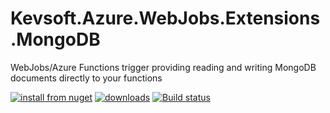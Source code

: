 # Kevsoft.Azure.WebJobs.Extensions.MongoDB

WebJobs/Azure Functions trigger providing reading and writing MongoDB documents directly to your functions

[![install from nuget](http://img.shields.io/nuget/v/Kevsoft.Azure.WebJobs.Extensions.MongoDB.svg?style=flat-square)](https://www.nuget.org/packages/Kevsoft.Azure.WebJobs.Extensions.MongoDB)
[![downloads](http://img.shields.io/nuget/dt/Kevsoft.Azure.WebJobs.Extensions.MongoDB.svg?style=flat-square)](https://www.nuget.org/packages/Kevsoft.Azure.WebJobs.Extensions.MongoDB)
[![Build status](https://ci.appveyor.com/api/projects/status/c8y4icg4accsvv5e/branch/master?svg=true)](https://ci.appveyor.com/project/kevbite/kevsoft-azure-webjobs-extensions-mongodb/branch/master)
